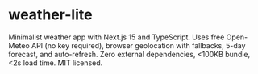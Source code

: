 # weather-lite
Minimalist weather app with Next.js 15 and TypeScript. Uses free Open-Meteo API (no key required), browser geolocation with fallbacks, 5-day forecast, and auto-refresh. Zero external dependencies, &lt;100KB bundle, &lt;2s load time. MIT licensed.
